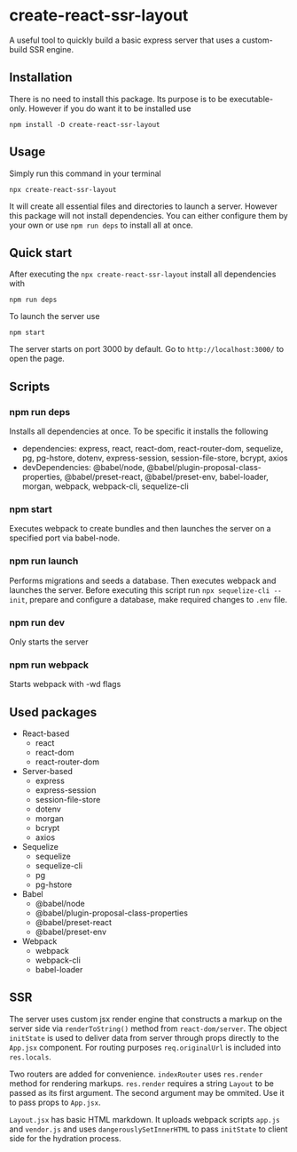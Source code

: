 # create-react-ssr-layout

A useful tool to quickly build a basic express server that uses a custom-build SSR engine.

## Installation

There is no need to install this package. Its purpose is to be executable-only. However if you do want it to be installed use

```
npm install -D create-react-ssr-layout
```


## Usage

Simply run this command in your terminal

```
npx create-react-ssr-layout
```

It will create all essential files and directories to launch a server. However this package will not install dependencies. You can either configure them by your own or use `npm run deps` to install all at once.

## Quick start

After executing the `npx create-react-ssr-layout` install all dependencies with

```
npm run deps
```

To launch the server use

```
npm start
```

The server starts on port 3000 by default. Go to `http://localhost:3000/` to open the page.

## Scripts

### npm run deps

Installs all dependencies at once. To be specific it installs the following

- dependencies: express, react, react-dom, react-router-dom, sequelize, pg, pg-hstore, dotenv, express-session, session-file-store, bcrypt, axios
- devDependencies: @babel/node, @babel/plugin-proposal-class-properties, @babel/preset-react, @babel/preset-env, babel-loader, morgan, webpack, webpack-cli, sequelize-cli

### npm start

Executes webpack to create bundles and then launches the server on a specified port via babel-node.

### npm run launch

Performs migrations and seeds a database. Then executes webpack and launches the server. Before executing this script run `npx sequelize-cli --init`, prepare and configure a database, make required changes to `.env` file.

### npm run dev

Only starts the server

### npm run webpack

Starts webpack with -wd flags

## Used packages

- React-based
    - react
    - react-dom
    - react-router-dom
- Server-based
    - express
    - express-session
    - session-file-store
    - dotenv
    - morgan
    - bcrypt
    - axios
- Sequelize
    - sequelize
    - sequelize-cli
    - pg
    - pg-hstore
- Babel
    - @babel/node
    - @babel/plugin-proposal-class-properties
    - @babel/preset-react
    - @babel/preset-env
- Webpack
    - webpack
    - webpack-cli
    - babel-loader

## SSR

The server uses custom jsx render engine that constructs a markup on the server side via `renderToString()` method from `react-dom/server`. The object `initState` is used to deliver data from server through props directly to the `App.jsx` component. For routing purposes `req.originalUrl` is included into `res.locals`.

Two routers are added for convenience. `indexRouter` uses `res.render` method for rendering markups. `res.render` requires a string `Layout` to be passed as its first argument. The second argument may be ommited. Use it to pass props to `App.jsx`.

`Layout.jsx` has basic HTML markdown. It uploads webpack scripts `app.js` and `vendor.js` and uses `dangerouslySetInnerHTML` to pass `initState` to client side for the hydration process.